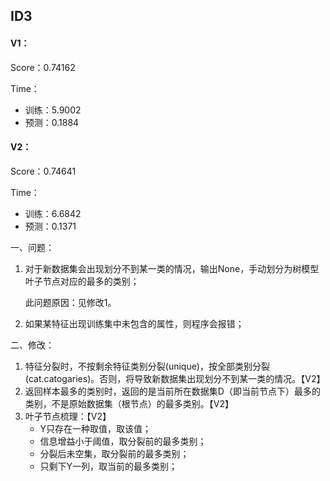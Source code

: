 ## ID3

#### V1：

Score：0.74162    

Time：

- 训练：5.9002
- 预测：0.1884

#### V2：

Score：0.74641    

Time：

- 训练：6.6842
- 预测：0.1371



一、问题：

1. 对于新数据集会出现划分不到某一类的情况，输出None，手动划分为树模型叶子节点对应的最多的类别；

   此问题原因：见修改1。

2. 如果某特征出现训练集中未包含的属性，则程序会报错；



二、修改：

1. 特征分裂时，不按剩余特征类别分裂(unique)，按全部类别分裂(cat.catogaries)。否则，将导致新数据集出现划分不到某一类的情况。【V2】
2. 返回样本最多的类别时，返回的是当前所在数据集D（即当前节点下）最多的类别，不是原始数据集（根节点）的最多类别。【V2】
3. 叶子节点梳理：【V2】
   * Y只存在一种取值，取该值；
   * 信息增益小于阈值，取分裂前的最多类别；
   * 分裂后未空集，取分裂前的最多类别；
   * 只剩下Y一列，取当前的最多类别；